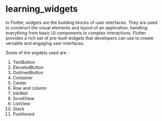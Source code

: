 # learning_widgets
In Flutter, widgets are the building blocks of user interfaces. They are used to construct the visual elements and layout of an application, handling everything from basic UI components to complex interactions. Flutter provides a rich set of pre-built widgets that developers can use to create versatile and engaging user interfaces. 


Some of the wigdets used are : 
1. TextButton
2. ElevatedButton
3. OutlinedButton
4. Container
5. Center
6. Row and column
7. InkWell
8. ScrollView
9. ListView
10. Stack
11. Positioned
















